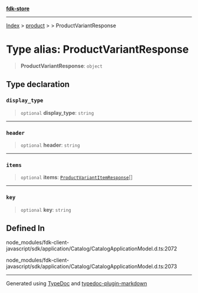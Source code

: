 [**fdk-store**](../../../README.md)
***

[Index](../../../API.md) > [product](../../README.md) > [<internal>](../README.md) > ProductVariantResponse

# Type alias: ProductVariantResponse

> **ProductVariantResponse**: `object`

## Type declaration

### `display_type`

> `optional` **display\_type**: `string`

***

### `header`

> `optional` **header**: `string`

***

### `items`

> `optional` **items**: [`ProductVariantItemResponse`](type-alias.ProductVariantItemResponse.md)[]

***

### `key`

> `optional` **key**: `string`

## Defined In

node\_modules/fdk-client-javascript/sdk/application/Catalog/CatalogApplicationModel.d.ts:2072

node\_modules/fdk-client-javascript/sdk/application/Catalog/CatalogApplicationModel.d.ts:2073

***
Generated using [TypeDoc](https://typedoc.org/) and [typedoc-plugin-markdown](https://www.npmjs.com/package/typedoc-plugin-markdown)
